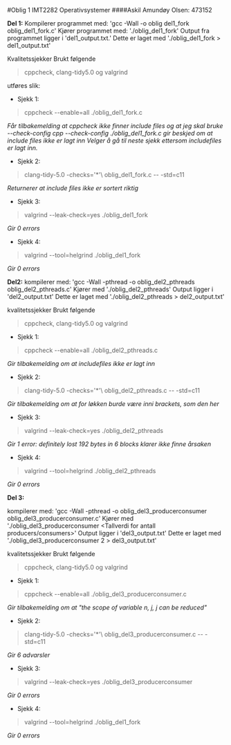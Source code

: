 #Oblig 1 IMT2282 Operativsystemer
####Askil Amundøy Olsen: 473152

**Del 1:**
Kompilerer programmet med: 'gcc -Wall -o oblig del1_fork oblig_del1_fork.c'
Kjører programmet med: './oblig_del1_fork'
Output fra programmet ligger i 'del1_output.txt.' 
Dette er laget med './oblig_del1_fork > del1_output.txt'

Kvalitetssjekker
Brukt følgende
> cppcheck, clang-tidy5.0 og valgrind

utføres slik:

- Sjekk 1:
> cppcheck --enable=all ./oblig_del1_fork.c

*Får tilbakemelding at cppcheck ikke finner include files og at jeg skal bruke --check-config
cpp --check-config ./oblig_del1_fork.c gir beskjed om at include files ikke er lagt inn
Velger å gå til neste sjekk ettersom includefiles er lagt inn.*

- Sjekk 2:
> clang-tidy-5.0 -checks=\'*'\ oblig_del1_fork.c -- -std=c11

*Returnerer at include files ikke er sortert riktig*

- Sjekk 3:
> valgrind --leak-check=yes ./oblig_del1_fork

*Gir 0 errors*

- Sjekk 4:
> valgrind --tool=helgrind ./oblig_del1_fork

*Gir 0 errors*


**Del2:**
kompilerer med: 'gcc -Wall -pthread -o oblig_del2_pthreads oblig_del2_pthreads.c'
Kjører med './oblig_del2_pthreads'
Output ligger i 'del2_output.txt'
Dette er laget med './oblig_del2_pthreads > del2_output.txt'

kvalitetssjekker
Brukt følgende
> cppcheck, clang-tidy5.0 og valgrind

- Sjekk 1:
> cppcheck --enable=all ./oblig_del2_pthreads.c

*Gir tilbakemelding om at includefiles ikke er lagt inn*

- Sjekk 2:
> clang-tidy-5.0 -checks=\'*'\ oblig_del2_pthreads.c -- -std=c11

*Gir tilbakemelding om at for løkken burde være inni brackets, som den her*

- Sjekk 3:
> valgrind --leak-check=yes ./oblig_del2_pthreads

*Gir 1 error: definitely lost 192 bytes in 6 blocks
klarer ikke finne årsaken*

- Sjekk 4:
> valgrind --tool=helgrind ./oblig_del2_pthreads

*Gir 0 errors*


**Del 3:**

kompilerer med: 
'gcc -Wall -pthread -o oblig_del3_producerconsumer oblig_del3_producerconsumer.c'
Kjører med './oblig_del3_producerconsumer <Tallverdi for antall producers/consumers>'
Output ligger i 'del3_output.txt'
Dette er laget med './oblig_del3_producerconsumer 2 > del3_output.txt'

kvalitetssjekker
Brukt følgende
> cppcheck, clang-tidy5.0 og valgrind

- Sjekk 1:
> cppcheck --enable=all ./oblig_del3_producerconsumer.c

*Gir tilbakemelding om at "the scope of variable n, j, j can be reduced"*  

- Sjekk 2:
> clang-tidy-5.0 -checks=\'*'\ oblig_del3_producerconsumer.c -- -std=c11

*Gir 6 advarsler*

- Sjekk 3:
> valgrind --leak-check=yes ./oblig_del3_producerconsumer

*Gir 0 errors*

- Sjekk 4:
> valgrind --tool=helgrind ./oblig_del1_fork

*Gir 0 errors*


